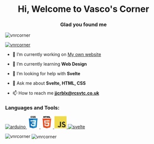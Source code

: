 <h1 align="center">Hi, Welcome to Vasco's Corner</h1>
<h3 align="center">Glad you found me</h3>

<p align="left"> <img src="https://komarev.com/ghpvc/?username=vnrcorner&label=Profile%20views&color=0e75b6&style=flat" alt="vnrcorner" /> </p>

<p align="left"> <a href="https://github.com/ryo-ma/github-profile-trophy"><img src="https://github-profile-trophy.vercel.app/?username=vnrcorner" alt="vnrcorner" /></a> </p>

- 🔭 I’m currently working on [My own website](https://vnrcorner.tech)

- 🌱 I’m currently learning **Web Design**

- 🤝 I’m looking for help with **Svelte**

- 💬 Ask me about **Svelte, HTML, CSS**

- 📫 How to reach me **jjcrblx@rcsvtc.co.uk**

<h3 align="left">Languages and Tools:</h3>
<p align="left"> <a href="https://www.arduino.cc/" target="_blank" rel="noreferrer"> <img src="https://cdn.worldvectorlogo.com/logos/arduino-1.svg" alt="arduino" width="40" height="40"/> </a> <a href="https://www.w3schools.com/css/" target="_blank" rel="noreferrer"> <img src="https://raw.githubusercontent.com/devicons/devicon/master/icons/css3/css3-original-wordmark.svg" alt="css3" width="40" height="40"/> </a> <a href="https://www.w3.org/html/" target="_blank" rel="noreferrer"> <img src="https://raw.githubusercontent.com/devicons/devicon/master/icons/html5/html5-original-wordmark.svg" alt="html5" width="40" height="40"/> </a> <a href="https://developer.mozilla.org/en-US/docs/Web/JavaScript" target="_blank" rel="noreferrer"> <img src="https://raw.githubusercontent.com/devicons/devicon/master/icons/javascript/javascript-original.svg" alt="javascript" width="40" height="40"/> </a> <a href="https://svelte.dev" target="_blank" rel="noreferrer"> <img src="https://upload.wikimedia.org/wikipedia/commons/1/1b/Svelte_Logo.svg" alt="svelte" width="40" height="40"/> </a> </p>

<p><img align="left" src="https://github-readme-stats.vercel.app/api/top-langs?username=vnrcorner&show_icons=true&locale=en&layout=compact" alt="vnrcorner" /></p>

<p>&nbsp;<img align="center" src="https://github-readme-stats.vercel.app/api?username=vnrcorner&show_icons=true&locale=en" alt="vnrcorner" /></p>
